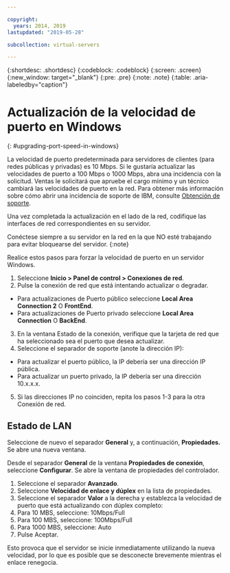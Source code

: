 ```yaml
---

copyright:
  years: 2014, 2019
lastupdated: "2019-05-28"

subcollection: virtual-servers

---
```


{:shortdesc: .shortdesc}
{:codeblock: .codeblock}
{:screen: .screen}
{:new_window: target="_blank"}
{:pre: .pre}
{:note: .note}
{:table: .aria-labeledby="caption"}

# Actualización de la velocidad de puerto en Windows
{: #upgrading-port-speed-in-windows}

La velocidad de puerto predeterminada para servidores de clientes (para redes públicas y privadas) es 10 Mbps. Si le gustaría actualizar las velocidades de puerto a 100 Mbps o 1000 Mbps, abra una incidencia con la solicitud. Ventas le solicitará que apruebe el cargo mínimo y un técnico cambiará las velocidades de puerto en la red. Para obtener más información sobre cómo abrir una incidencia de soporte de IBM, consulte [Obtención de soporte](/docs/get-support?topic=get-support-getting-customer-support).

Una vez completada la actualización en el lado de la red, codifique las interfaces de red correspondientes en su servidor.

Conéctese siempre a su servidor en la red en la que NO esté trabajando para evitar bloquearse del servidor.
{:note}

Realice estos pasos para forzar la velocidad de puerto en un servidor Windows. 

1. Seleccione **Inicio > Panel de control > Conexiones de red**.
2. Pulse la conexión de red que está intentando actualizar o degradar.
  * Para actualizaciones de Puerto público seleccione **Local Area Connection 2** O **FrontEnd**.
  * Para actualizaciones de Puerto privado seleccione **Local Area Connection** O **BackEnd**.
3. En la ventana Estado de la conexión, verifique que la tarjeta de red que ha seleccionado sea el puerto que desea actualizar.
4. Seleccione el separador de soporte (anote la dirección IP):
  * Para actualizar el puerto público, la IP debería ser una dirección IP pública.
  * Para actualizar un puerto privado, la IP debería ser una dirección 10.x.x.x.
5. Si las direcciones IP no coinciden, repita los pasos 1-3 para la otra Conexión de red.

## Estado de LAN

Seleccione de nuevo el separador **General** y, a continuación, **Propiedades.** Se abre una nueva ventana.

Desde el separador **General** de la ventana **Propiedades de conexión**, seleccione **Configurar**. Se abre la ventana de propiedades del controlador.

1. Seleccione el separador **Avanzado**.
2. Seleccione **Velocidad de enlace y dúplex** en la lista de propiedades.
3. Seleccione el separador **Valor** a la derecha y establezca la velocidad de puerto que está actualizando con dúplex completo:
  1. Para 10 MBS, seleccione: 10Mbps/Full
  2. Para 100 MBS, seleccione: 100Mbps/Full
  3. Para 1000 MBS, seleccione: Auto
4. Pulse Aceptar.  

Esto provoca que el servidor se inicie inmediatamente utilizando la nueva velocidad, por lo que es posible que se desconecte brevemente mientras el enlace renegocia.
